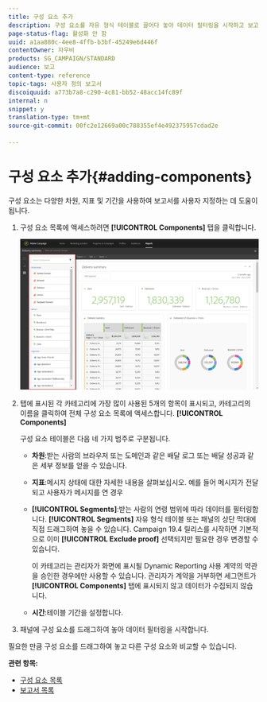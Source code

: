 ```yaml
---
title: 구성 요소 추가
description: 구성 요소를 자유 형식 테이블로 끌어다 놓아 데이터 필터링을 시작하고 보고서를 작성합니다.
page-status-flag: 활성화 안 함
uuid: a1aa880c-4ee8-4ffb-b3bf-45249e6d446f
contentOwner: 자우비
products: SG_CAMPAIGN/STANDARD
audience: 보고
content-type: reference
topic-tags: 사용자 정의 보고서
discoiquuid: a773b7a8-c290-4c81-bb52-48acc14fc89f
internal: n
snippet: y
translation-type: tm+mt
source-git-commit: 00fc2e12669a00c788355ef4e492375957cdad2e

---
```



# 구성 요소 추가{#adding-components}

구성 요소는 다양한 차원, 지표 및 기간을 사용하여 보고서를 사용자 지정하는 데 도움이 됩니다.

1. 구성 요소 목록에 액세스하려면 **[!UICONTROL Components]** 탭을 클릭합니다.

   ![](assets/dynamic_report_components.png)

1. 탭에 표시된 각 카테고리에 가장 많이 사용된 5개의 항목이 표시되고, 카테고리의 이름을 클릭하여 전체 구성 요소 목록에 액세스합니다. **[!UICONTROL Components]**

   구성 요소 테이블은 다음 네 가지 범주로 구분됩니다.

   * **차원**:받는 사람의 브라우저 또는 도메인과 같은 배달 로그 또는 배달 성공과 같은 세부 정보를 얻을 수 있습니다.
   * **지표**:메시지 상태에 대한 자세한 내용을 살펴보십시오. 예를 들어 메시지가 전달되고 사용자가 메시지를 연 경우
   * **[!UICONTROL Segments]**:받는 사람의 연령 범위에 따라 데이터를 필터링합니다. **[!UICONTROL Segments]** 자유 형식 테이블 또는 패널의 상단 막대에 직접 드래그하여 놓을 수 있습니다. Campaign 19.4 릴리스를 시작하면 기본적으로 이미 **[!UICONTROL Exclude proof]** 선택되지만 필요한 경우 변경할 수 있습니다.

      이 카테고리는 관리자가 화면에 표시될 Dynamic Reporting 사용 계약의 약관을 승인한 경우에만 사용할 수 있습니다. 관리자가 계약을 거부하면 세그먼트가 **[!UICONTROL Components]** 탭에 표시되지 않고 데이터가 수집되지 않습니다.

   * **시간**:테이블 기간을 설정합니다.

1. 패널에 구성 요소를 드래그하여 놓아 데이터 필터링을 시작합니다.

필요한 만큼 구성 요소를 드래그하여 놓고 다른 구성 요소와 비교할 수 있습니다.

**관련 항목:**

* [구성 요소 목록](../../reporting/using/list-of-components-.md)
* [보고서 목록](../../reporting/using/defining-the-report-period.md)

